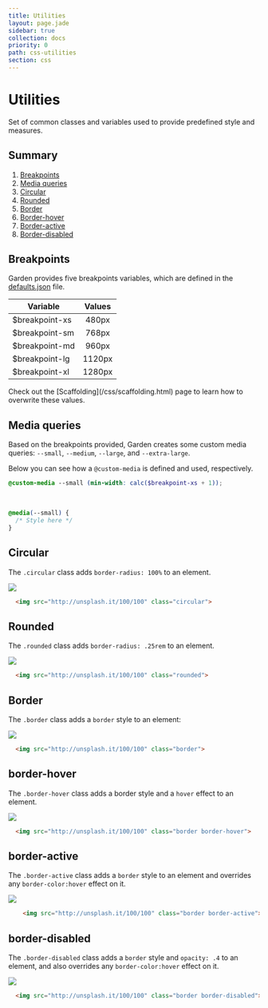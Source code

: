 ```yaml
---
title: Utilities
layout: page.jade
sidebar: true
collection: docs
priority: 0
path: css-utilities
section: css
---
```


# Utilities
<p class="lead">
  Set of common classes and variables used to provide predefined style and measures.
</p>

## Summary

1. [Breakpoints](#breakpoints)
2. [Media queries](#media-queries)
3. [Circular](#circular)
4. [Rounded](#rounded)
5. [Border](#border)
6. [Border-hover](#border-hover)
7. [Border-active](#border-active)
8. [Border-disabled](#border-disabled)

## Breakpoints

Garden provides five breakpoints variables, which are defined
in the [defaults.json](/css/scaffolding.html#overriding-default-variables) file.

| Variable       | Values |
|----------------|:------:|
| $breakpoint-xs |  480px |
| $breakpoint-sm |  768px |
| $breakpoint-md |  960px |
| $breakpoint-lg | 1120px |
| $breakpoint-xl | 1280px |

<p class="notification notification-warning">
   Check out the [Scaffolding](/css/scaffolding.html) page to learn how to overwrite these values.
</p>


## Media queries
Based on the breakpoints provided, Garden creates some custom media queries: `--small`, `--medium`,
`--large`, and `--extra-large`.

Below you can see how a `@custom-media` is defined and used, respectively.

```scss
@custom-media --small (min-width: calc($breakpoint-xs + 1));
```

<br>

```scss
@media(--small) {
  /* Style here */
}
```

## Circular
The `.circular` class adds `border-radius: 100%` to an element.

<div class="example example-code">
  <img src="http://unsplash.it/100/100" class="circular">
</div>

```html
  <img src="http://unsplash.it/100/100" class="circular">
```

## Rounded
The `.rounded` class adds `border-radius: .25rem` to an element.

<div class="example example-code">
  <img src="http://unsplash.it/100/100" class="rounded">
</div>

```html
  <img src="http://unsplash.it/100/100" class="rounded">
```

## Border
The `.border` class adds a `border` style to an element:

<div class="example example-code">
  <img src="http://unsplash.it/100/100" class="border">
</div>

```html
  <img src="http://unsplash.it/100/100" class="border">
```

## border-hover
The `.border-hover` class adds a border style and a `hover` effect to an element.

<div class="example example-code">
  <img src="http://unsplash.it/100/100" class="border border-hover">
</div>

```html
  <img src="http://unsplash.it/100/100" class="border border-hover">
```

## border-active
The `.border-active` class adds a `border` style to an element and overrides
any `border-color:hover` effect on it.

<div class="example example-code">
  <img src="http://unsplash.it/100/100" class="border border-active">
</div>

```html
    <img src="http://unsplash.it/100/100" class="border border-active">
```

## border-disabled
The `.border-disabled` class adds a `border` style and `opacity: .4` to an element, and also overrides any `border-color:hover` effect on it.

<div class="example example-code">
  <img src="http://unsplash.it/100/100" class="border border-disabled">
</div>

```html
  <img src="http://unsplash.it/100/100" class="border border-disabled">
```
